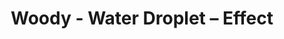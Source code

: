 ---
title: Woody - Water Droplet – Effect
builder: true
type: coming-soon

# Content section
sections:
  - headerSection
  - aboutSection
  - servicesSection
  - teamSection
  - contactSection
  - subscribeSection

# Background effect
waterDropletEffect: 
  enable: true
  image: /images/water-droplet.jpg
  maximumMassGravity: 17
  maximumMass: 21
  dropletGrowSpeed: 1
  dropletShrinkSpeed: 2

---
